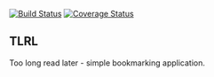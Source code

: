 [![Build Status](https://travis-ci.org/ikumen/tlrl.svg?branch=master)](https://travis-ci.org/ikumen/tlrl)
[![Coverage Status](https://coveralls.io/repos/ikumen/tlrl/badge.svg)](https://coveralls.io/r/ikumen/tlrl)

## TLRL
Too long read later - simple bookmarking application.